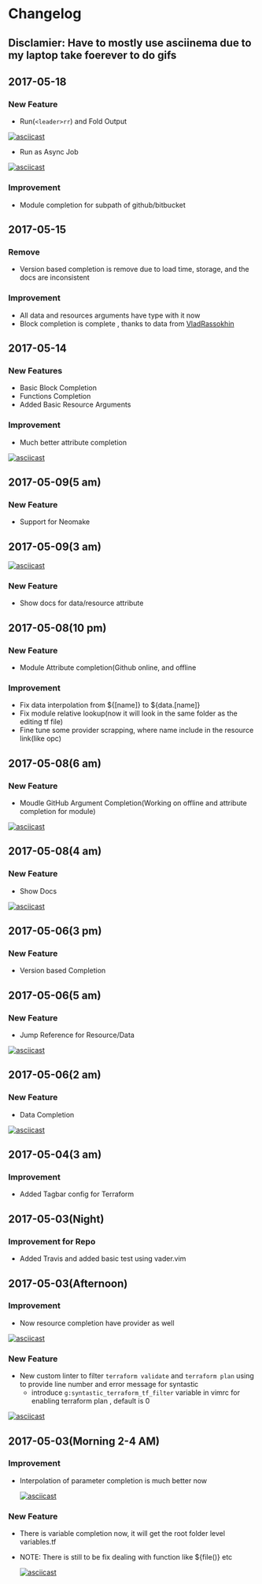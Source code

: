 # Changelog
## **Disclamier:** Have to mostly use asciinema due to my laptop take foerever to do gifs
## 2017-05-18
### New Feature
- Run(`<leader>rr`) and Fold Output

[![asciicast](https://asciinema.org/a/121068.png)](https://asciinema.org/a/121068)

- Run as Async Job

[![asciicast](https://asciinema.org/a/121097.png)](https://asciinema.org/a/121097)

### Improvement
- Module completion for subpath of github/bitbucket

## 2017-05-15
### Remove
- Version based completion is remove due to load time, storage, and the docs are inconsistent
### Improvement
- All data and resources arguments have type with it now
- Block completion is complete , thanks to data from [VladRassokhin](https://github.com/VladRassokhin/)

## 2017-05-14
### New Features
- Basic Block Completion
- Functions Completion
- Added Basic Resource Arguments
### Improvement
- Much better attribute completion

[![asciicast](https://asciinema.org/a/120505.png)](https://asciinema.org/a/120505)

## 2017-05-09(5 am)
### New Feature
- Support for Neomake
## 2017-05-09(3 am)

[![asciicast](https://asciinema.org/a/119739.png)](https://asciinema.org/a/119739)

### New Feature
- Show docs for data/resource attribute
## 2017-05-08(10 pm)
### New Feature
- Module Attribute completion(Github online, and offline
### Improvement
- Fix data interpolation from ${[name]} to ${data.[name]}
- Fix module relative lookup(now it will look in the same folder as the editing tf file)
- Fine tune some provider scrapping, where name include in the resource link(like opc)

## 2017-05-08(6 am)
### New Feature
- Moudle GitHub Argument Completion(Working on offline and attribute completion
    for module)

[![asciicast](https://asciinema.org/a/119591.png)](https://asciinema.org/a/119591)

## 2017-05-08(4 am)
### New Feature
- Show Docs

[![asciicast](https://asciinema.org/a/119587.png)](https://asciinema.org/a/119587)

## 2017-05-06(3 pm)
### New Feature
- Version based Completion

## 2017-05-06(5 am)
### New Feature
- Jump Reference for Resource/Data

[![asciicast](https://asciinema.org/a/119371.png)](https://asciinema.org/a/119371)

## 2017-05-06(2 am)
### New Feature
- Data Completion

[![asciicast](https://asciinema.org/a/119362.png)](https://asciinema.org/a/119362)

## 2017-05-04(3 am)
### Improvement
- Added Tagbar config for Terraform
## 2017-05-03(Night)
### Improvement for Repo
- Added Travis and added basic test using vader.vim

## 2017-05-03(Afternoon)
### Improvement
- Now resource completion have provider as well

[![asciicast](https://asciinema.org/a/cavvbxhzvtbvqnofskolgugkr.png)](https://asciinema.org/a/cavvbxhzvtbvqnofskolgugkr)

### New Feature
- New custom linter to filter `terraform validate` and `terraform plan` using to provide line number and error message for syntastic
    - introduce `g:syntastic_terraform_tf_filter` variable in vimrc for enabling terraform plan , default is 0

[![asciicast](https://asciinema.org/a/118915.png)](https://asciinema.org/a/118915)

## 2017-05-03(Morning 2-4 AM)
### Improvement
- Interpolation of parameter completion is much better now

    [![asciicast](https://asciinema.org/a/aezk645gig5i9fw8z4ampaybq.png)](https://asciinema.org/a/aezk645gig5i9fw8z4ampaybq)
### New Feature
- There is variable completion now, it will get the root folder level variables.tf
- NOTE: There is still to be fix dealing with function like ${file()} etc

    [![asciicast](https://asciinema.org/a/dm4h6mwiv6n83pcebd15tvljl.png)](https://asciinema.org/a/dm4h6mwiv6n83pcebd15tvljl)
